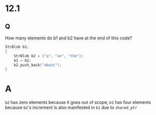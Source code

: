 # 12.1

## Q

How many elements do b1 and b2 have at the end of this
code?
```c++
StrBlob b1;
{
    StrBlob b2 = {"a", "an", "the"};
    b1 = b2;
    b2.push_back("about");
}
```

# A

`b2` has zero elements because it goes out of scope; `b1` has four elements because `b2`'s increment is also manifested in `b1` due to  `shared_ptr` 